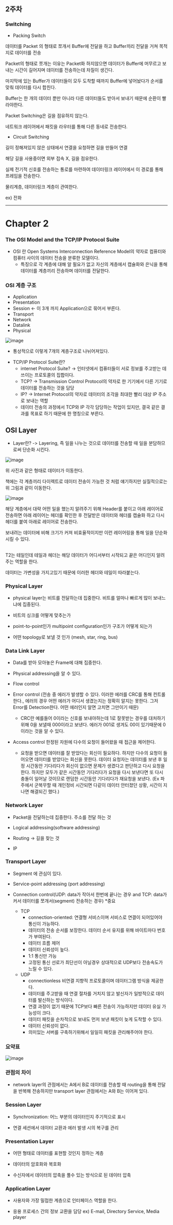 ## 2주차

### Switching

- Packing Switch

데이터를 Packet 의 형태로 쪼개서 Buffer에 전달을 하고 Buffer끼리 전달을 거쳐 목적지로 데이터를 전송

Packet의 형태로 쪼개는 이유는 Packet화 하지않으면 데이터가 Buffer에 머무르고 보내는 시간이 길어지며 데이터를 전송하는데 차질이 생긴다.

마지막에 있는 Buffer가 데이터들이 모두 도착할 때까지 Buffer에 넣어놨다가 순서를 맞춰 데이터를 다시 합친다.

Buffer는 한 개의 데이터 뿐만 아니라 다른 데이터들도 받아서 보내기 때문에 순환이 빨라야한다.

Packet Switching은 길을 점유하지 않는다.

네트워크 레이어에서 패킷을 라우터를 통해 다른 동네로 전송한다.

- Circuit Switching

길이 정해져있지 않은 상태에서 연결을 요청하면 길을 만들어 연결

해당 길을 사용중이면 외부 접속 X, 길을 점유한다.

실제 전기적 신호를 전송하는 통로를 마련하여 데이터링크 레이어에서 이 경로를 통해 프레임을 전송한다.

물리계층, 데이터링크 계층이 관여한다. 

ex) 전화

----------------------------------

# Chapter 2

### The OSI Model and the TCP/IP Protocol Suite

- OSI 란 Open Systems Interconnection Reference Model의 약자로 컴퓨터와 컴퓨터 사이의 데이터 전송을 분류한 모델이다.
   * 특징으로 각 계층에 대해 알 필요가 없고 자신의 계층에서 캡슐화와 은닉을 통해 데이터를 계층끼리 전송하며 데이터를 전달한다.

### OSI 계층 구조

- Application
- Presentation
- Session <- 이 3개 까지 Application으로 묶어서 부른다.
- Transport
- Network
- Datalink
- Physical

![image](https://github.com/Jaeboong/Study/assets/158824294/c4751a47-1c3d-4f50-a32c-0bce6abd13e3)


* 통상적으로 이렇게 7개의 계층구조로 나뉘어져있다.
 
- TCP/IP Protocol Suite란?
   * internet Protocol Suite? -> 인터넷에서 컴퓨터들이 서로 정보를 주고받는 데 쓰이는 프로토콜의 집합이다.
   * TCP? -> Transmission Control Protocol의 약자로 한 기기에서 다른 기기로 데이터를 전송하는 것을 담당
   * IP? -> Internet Protocol의 약자로 데이터의 조각을 최대한 빨리 대상 IP 주소로 보내는 역할
   * 데이터 전송의 과정에서 TCP와 IP 각각 담당하는 작업이 있지만, 결국 같은 결과를 목표로 하기 때문에 한 명칭으로 부른다.
 
## OSI Layer

- Layer란? -> Layering, 즉 일을 나누는 것으로 데이터를 전송할 때 일을 분담하므로써 단순화 시킨다.

![image](https://github.com/Jaeboong/Study/assets/158824294/6b9061b4-2fa0-490e-9a40-1775d1deca08)

위 사진과 같은 형태로 데이터가 이동한다.

책에는 각 계층끼리 다이렉트로 데이터 전송이 가능한 것 처럼 얘기하지만 실질적으로는 위 그림과 같이 이동한다.

![image](https://github.com/Jaeboong/Study/assets/158824294/93c3adfb-b853-4c78-8da9-ff1dd45cb9fd)

해당 계층에서 대략 어떤 일을 했는지 알려주기 위해 Header를 붙이고 아래 레이어로 전송하면 아래 레이어는 헤더를 확인한 후 전달받은 데이터와 헤더를 캡슐화 하고 다시 헤더를 붙여 아래로 레이어로 전송한다.

보내려는 데이터에 비해 크기가 커져 비효율적이지만 이런 레이어링을 통해 일을 단순화 시킬 수 있다.

## 

T2는 테일인데 테일과 헤더는 해당 데이터가 어디서부터 시작되고 끝은 어디인지 알려주는 역할을 한다.

데이터는 가변성을 가지고있기 때문에 이러한 헤더와 테일이 따라붙는다.

### Physical Layer

- physical layer는 비트를 전달하는데 집중한다. 비트를 얼마나 빠르게 많이 보내느냐에 집중된다.

- 비트의 싱크를 어떻게 맞추는가 

- point-to-point인가 multipoint configuration인가 구조가 어떻게 되는가

- 어떤 topology로 보낼 것 인가 (mesh, star, ring, bus) 

### Data Link Layer

- Data를 받아 모아놓은 Frame에 대해 집중한다.

- Physical addressing을 알 수 있다.

- Flow control

- Error control (전송 중 에러가 발생할 수 있다. 이러한 에러를 CRC를 통해 컨트롤한다., 에러의 경우 어떤 에러가 어디서 생겼는지는 정확히 알지는 못한다. 그저 Error를 Detection한다. 어떤 에러인지 알면 고치면 그만이기 때문)
  * CRC란 예를들어 0이라는 신호를 보내야하는데 1로 잘못받는 경우를 대처하기 위해 0을 보낼때 000이라고 보낸다. 에러가 001로 생겨도 00이 있기때문에 0이라는 것을 알 수 있다.
 
- Access control 한정된 자원에 다수의 요청이 들어왔을 때 접근을 제어한다.
  * 요청을 받으면 데이터를 잘 받았다는 회신이 필요하다. 하지만 다수의 요청이 들어오면 데이터를 받았다는 회신을 못한다. 데이터 요청자는 데이터를 보낸 후 일정 시간동안 기다리다가 회신이 없으면 문제가 생겼다고 판단하고 다시 요청을 한다. 하지만 모두가 같은 시간동안 기다리다가 요청을 다시 보낸다면 또 다시 충돌이 일어날 것이므로 랜덤한 시간동안 기다리다가 재요청을 보낸다. (Ex 파주에서 군복무할 때 개인정비 시간되면 다같이 데이터 안터졌던 상황, 시간이 지나면 해결되긴 했다.)

### Network Layer

- Packet을 전달하는데 집중한다. 주소를 전달 하는 것
  
- Logical addressing(software addressing)

- Routing ->  길을 찾는 것

- IP


### Transport Layer

- Segment 에 관심이 있다.

- Service-point addressing (port addressing)

- Connection control(UDP: data가 작아서 한번에 끝나는 경우 and TCP: data가 커서 데이터를 쪼개서(segment) 전송하는 경우) *중요
  * TCP
    * connection-oriented: 연결형 서비스이며 서비스로 연결이 되어있어야 통신이 가능하다.
    * 데이터의 전송 순서를 보장한다. 데이터 순서 유지를 위해 바이트마다 번호가 부여된다.
    * 데이터 흐름 제어
    * 데이터 신뢰성이 높다.
    * 1:1 통신만 가능
    * 고정된 통신 선로가 최단선이 아닐경우 상대적으로 UDP보다 전송속도가 느릴 수 있다.
  * UDP
    * connectionless 비연결 지향적 프로토콜이며 데이터그램 방식을 제공한다.
    * 데이터를 주고받을 때 연결 절차를 거치지 않고 발신자가 일방적으로 데이터를 발신하는 방식이다.
    * 연결 과정이 없기 때문에 TCP보다 빠른 전송이 가능하지만 데이터 유실 가능성이 크다.
    * 데이터 패킷을 순차적으로 보내도 먼저 보낸 패킷이 늦게 도착할 수 있다.
    * 데이터 신뢰성이 없다.
    * 의미있는 서버를 구축하기위해서 일일히 패킷을 관리해주어야 한다.

### 요약표

![image](https://github.com/Jaeboong/Study/assets/158824294/9b0391ac-71bb-4e63-a655-fab9bd1e973f)

### 관점의 차이

- network layer의 관점에서는 A에서 B로 데이터를 전송할 때 routing을 통해 전달을 반복해 전송하지만 transport layer 관점에서는 A와 B는 이어져 있다.

### Session Layer

- Synchronization: 어느 부분의 데이터인지 주기적으로 표시

- 연결 세션에서 데이터 교환과 에러 발생 시의 복구를 관리

### Presentation Layer

- 어떤 형태로 데이터를 표현할 것인지 정하는 계층

- 데이터의 암호화와 복호화

- 수신자에서 데이터의 압축을 풀수 있는 방식으로 된 데이터 압축

### Application Layer

- 사용자와 가장 밀접한 계층으로 인터페이스 역할을 한다.

- 응용 프로세스 간의 정보 교환을 담당 ex) E-mail, Directory Service, Media player

